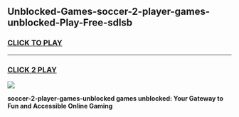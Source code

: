 
## Unblocked-Games-soccer-2-player-games-unblocked-Play-Free-sdlsb
<h3>
<a href="https://premium76.site?title=soccer-2-player-games-unblocked&ref=20A">CLICK TO PLAY</a></h3>
<hr>

<h3>
<a href="https://premium76.site?title=soccer-2-player-games-unblocked&ref=20A">CLICK 2 PLAY</a>
  
</h3>

<a href="https://premium76.site?title=soccer-2-player-games-unblocked&ref=20A"><img src="https://clearcache.store/games.png"></a>


**soccer-2-player-games-unblocked games unblocked: Your Gateway to Fun and Accessible Online Gaming**
